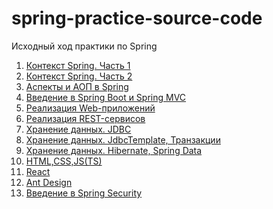 # spring-practice-source-code

Исходный ход практики по Spring

1. [Контекст Spring. Часть 1](spring-context-1)
2. [Контекст Spring. Часть 2](spring-context-2)
3. [Аспекты и АОП в Spring](aspects)
4. [Введение в Spring Boot и Spring MVC](spring-boot-and-mvc)
5. [Реализация Web-приложений](web-app)
6. [Реализация REST-сервисов](rest-services)
7. [Хранение данных. JDBC](jdbc)
8. [Хранение данных. JdbcTemplate, Транзакции](jdbc-template)
9. [Хранение данных. Hibernate, Spring Data]()
10. [HTML,CSS,JS(TS)]()
11. [React]()
12. [Ant Design]()
13. [Введение в Spring Security]()
